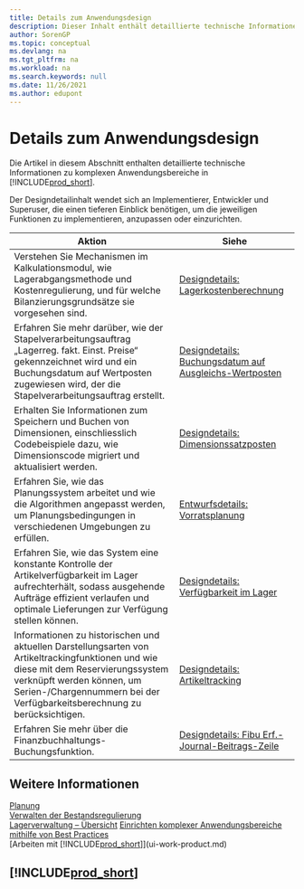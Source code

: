 ```yaml
---
title: Details zum Anwendungsdesign
description: Dieser Inhalt enthält detaillierte technische Informationen über komplexe Anwendungsbereiche in  Business Central.
author: SorenGP
ms.topic: conceptual
ms.devlang: na
ms.tgt_pltfrm: na
ms.workload: na
ms.search.keywords: null
ms.date: 11/26/2021
ms.author: edupont
---
```

# <a name="application-design-details"></a>Details zum Anwendungsdesign

Die Artikel in diesem Abschnitt enthalten detaillierte technische Informationen zu komplexen Anwendungsbereiche in [!INCLUDE[prod_short](includes/prod_short.md)].  

Der Designdetailinhalt wendet sich an Implementierer, Entwickler und Superuser, die einen tieferen Einblick benötigen, um die jeweiligen Funktionen zu implementieren, anzupassen oder einzurichten.  

|**Aktion**|**Siehe**|  
|------------|-------------|  
|Verstehen Sie Mechanismen im Kalkulationsmodul, wie Lagerabgangsmethode und Kostenregulierung, und für welche Bilanzierungsgrundsätze sie vorgesehen sind.|[Designdetails: Lagerkostenberechnung](design-details-inventory-costing.md)|  
|Erfahren Sie mehr darüber, wie der Stapelverarbeitungsauftrag „Lagerreg. fakt. Einst. Preise“ gekennzeichnet wird und ein Buchungsdatum auf Wertposten zugewiesen wird, der die Stapelverarbeitungsauftrag erstellt.|[Designdetails: Buchungsdatum auf Ausgleichs-Wertposten](design-details-inventory-adjustment-value-entry-posting-date.md)|
|Erhalten Sie Informationen zum Speichern und Buchen von Dimensionen, einschliesslich Codebeispiele dazu, wie Dimensionscode migriert und aktualisiert werden.|[Designdetails: Dimensionssatzposten](design-details-dimension-set-entries-overview.md)|
|Erfahren Sie, wie das Planungssystem arbeitet und wie die Algorithmen angepasst werden, um Planungsbedingungen in verschiedenen Umgebungen zu erfüllen.|[Entwurfsdetails: Vorratsplanung](design-details-supply-planning.md)|  
|Erfahren Sie, wie das System eine konstante Kontrolle der Artikelverfügbarkeit im Lager aufrechterhält, sodass ausgehende Aufträge effizient verlaufen und optimale Lieferungen zur Verfügung stellen können.|[Designdetails: Verfügbarkeit im Lager](design-details-availability-in-the-warehouse.md)|
|Informationen zu historischen und aktuellen Darstellungsarten von Artikeltrackingfunktionen und wie diese mit dem Reservierungssystem verknüpft werden können, um Serien-/Chargennummern bei der Verfügbarkeitsberechnung zu berücksichtigen.|[Designdetails: Artikeltracking](design-details-item-tracking.md)|  
|Erfahren Sie mehr über die Finanzbuchhaltungs-Buchungsfunktion.|[Designdetails: Fibu Erf.-Journal-Beitrags-Zeile](design-details-general-journal-post-line.md)|

## <a name="see-also"></a>Weitere Informationen

[Planung](production-planning.md)  
[Verwalten der Bestandsregulierung](finance-manage-inventory-costs.md)  
[Lagerverwaltung – Übersicht](design-details-warehouse-management.md)
[Einrichten komplexer Anwendungsbereiche mithilfe von Best Practices](set-up-complex-application-areas-using-best-practices.md)  
[Arbeiten mit [!INCLUDE[prod_short](includes/prod_short.md)]](ui-work-product.md)  

## [!INCLUDE[prod_short](includes/free_trial_md.md)]  
